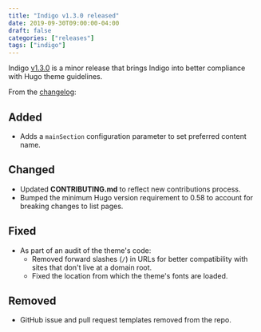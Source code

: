 ```yaml
---
title: "Indigo v1.3.0 released"
date: 2019-09-30T09:00:00-04:00
draft: false
categories: ["releases"]
tags: ["indigo"]
---
```


Indigo [v1.3.0] is a minor release that brings Indigo into better compliance with Hugo theme guidelines.

<!--more-->

From the [changelog]:

## Added

- Adds a `mainSection` configuration parameter to set preferred content name.

## Changed

- Updated **CONTRIBUTING.md** to reflect new contributions process.
- Bumped the minimum Hugo version requirement to 0.58 to account for breaking changes to list pages.

## Fixed

- As part of an audit of the theme's code:
  - Removed forward slashes (`/`) in URLs for better compatibility with sites that don't live at a domain root.
  - Fixed the location from which the theme's fonts are loaded.

## Removed

- GitHub issue and pull request templates removed from the repo.

[v1.3.0]: https://github.com/AngeloStavrow/indigo/releases/tag/v1.3.0
[changelog]: https://github.com/AngeloStavrow/indigo/blob/master/CHANGELOG.md#130---2019-09-30
